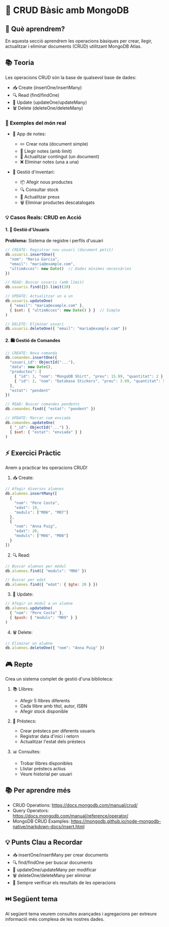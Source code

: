 # 📝 CRUD Bàsic amb MongoDB

## 🎯 Què aprendrem?
En aquesta secció aprendrem les operacions bàsiques per crear, llegir, actualitzar i eliminar documents (CRUD) utilitzant MongoDB Atlas.

## 📚 Teoria
Les operacions CRUD són la base de qualsevol base de dades:
- 📥 Create (insertOne/insertMany)
- 🔍 Read (find/findOne)
- 🔄 Update (updateOne/updateMany)
- 🗑️ Delete (deleteOne/deleteMany)

### 🌟 Exemples del món real
- 📱 App de notes:
  * ✏️ Crear nota (document simple)
  * 📖 Llegir notes (amb límit)
  * 📝 Actualitzar contingut (un document)
  * ❌ Eliminar notes (una a una)

- 🛒 Gestió d'inventari:
  * 📦 Afegir nous productes
  * 🔍 Consultar stock
  * 🔄 Actualitzar preus
  * 🗑️ Eliminar productes descatalogats

### 💡 Casos Reals: CRUD en Acció

#### 1. 📱 Gestió d'Usuaris
**Problema:** Sistema de registre i perfils d'usuari
```javascript
// CREATE: Registrar nou usuari (document petit)
db.usuaris.insertOne({
  "nom": "Maria Garcia",
  "email": "maria@example.com",
  "ultimAcces": new Date()  // Dades mínimes necessàries
})

// READ: Buscar usuaris (amb límit)
db.usuaris.find({}).limit(20)

// UPDATE: Actualitzar un a un
db.usuaris.updateOne(
  { "email": "maria@example.com" },
  { $set: { "ultimAcces": new Date() } }  // Simple
)

// DELETE: Eliminar usuari
db.usuaris.deleteOne({ "email": "maria@example.com" })
```

#### 2. 🛍️ Gestió de Comandes
```javascript
// CREATE: Nova comanda
db.comandes.insertOne({
  "usuari_id": ObjectId("..."),
  "data": new Date(),
  "productes": [
    { "id": 1, "nom": "MongoDB Shirt", "preu": 15.99, "quantitat": 2 },
    { "id": 2, "nom": "Database Stickers", "preu": 3.99, "quantitat": 5 }
  ],
  "estat": "pendent"
})

// READ: Buscar comandes pendents
db.comandes.find({ "estat": "pendent" })

// UPDATE: Marcar com enviada
db.comandes.updateOne(
  { "_id": ObjectId("...") },
  { $set: { "estat": "enviada" } }
)
```

## ⚡ Exercici Pràctic
Anem a practicar les operacions CRUD!

1. 📥 Create:
```javascript
// Afegir diversos alumnes
db.alumnes.insertMany([
  {
    "nom": "Pere Costa",
    "edat": 19,
    "moduls": ["M06", "M07"]
  },
  {
    "nom": "Anna Puig",
    "edat": 20,
    "moduls": ["M06", "M08"]
  }
])
```

2. 🔍 Read:
```javascript
// Buscar alumnes per mòdul
db.alumnes.find({ "moduls": "M06" })

// Buscar per edat
db.alumnes.find({ "edat": { $gte: 20 } })
```

3. 🔄 Update:
```javascript
// Afegir un mòdul a un alumne
db.alumnes.updateOne(
  { "nom": "Pere Costa" },
  { $push: { "moduls": "M09" } }
)
```

4. 🗑️ Delete:
```javascript
// Eliminar un alumne
db.alumnes.deleteOne({ "nom": "Anna Puig" })
```

## 🎮 Repte
Crea un sistema complet de gestió d'una biblioteca:

1. 📚 Llibres:
   - Afegir 5 llibres diferents
   - Cada llibre amb títol, autor, ISBN
   - Afegir stock disponible

2. 👥 Préstecs:
   - Crear préstecs per diferents usuaris
   - Registrar data d'inici i retorn
   - Actualitzar l'estat dels préstecs

3. 📊 Consultes:
   - Trobar llibres disponibles
   - Llistar préstecs actius
   - Veure historial per usuari

## 📚 Per aprendre més
- CRUD Operations: https://docs.mongodb.com/manual/crud/
- Query Operators: https://docs.mongodb.com/manual/reference/operator/
- MongoDB CRUD Examples: https://mongodb.github.io/node-mongodb-native/markdown-docs/insert.html

## 💡 Punts Clau a Recordar
- 📥 insertOne/insertMany per crear documents
- 🔍 find/findOne per buscar documents
- 🔄 updateOne/updateMany per modificar
- 🗑️ deleteOne/deleteMany per eliminar
- 🎯 Sempre verificar els resultats de les operacions

## ⏭️ Següent tema
Al següent tema veurem consultes avançades i agregacions per extreure informació més complexa de les nostres dades. 